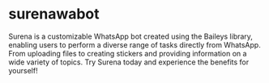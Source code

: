 # surenawabot
Surena is a customizable WhatsApp bot created using the Baileys library, enabling users to perform a diverse range of tasks directly from WhatsApp. From uploading files to creating stickers and providing information on a wide variety of topics. Try Surena today and experience the benefits for yourself!
